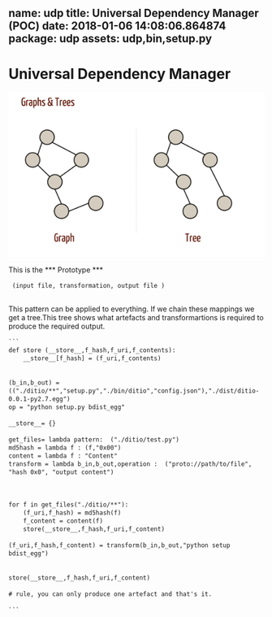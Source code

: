 name: udp
title: Universal Dependency Manager (POC)
date: 2018-01-06 14:08:06.864874
package: udp
assets: udp,bin,setup.py
---
# Universal Dependency Manager 
![](/images/udp_trees_600.png)

This is the *** Prototype  *** 

```
 (input file, transformation, output file )
 
```
This pattern can be applied to everything. If we chain these mappings we get a tree.This tree shows what artefacts and transformartions is required to produce the required output. 


	```
	def store (__store__,f_hash,f_uri,f_contents):
	    __store__[f_hash] = (f_uri,f_contents)
	
	
	(b_in,b_out) = (("./ditio/**","setup.py","./bin/ditio","config.json"),"./dist/ditio-0.0.1-py2.7.egg")
	op = "python setup.py bdist_egg"
	
	__store__= {}
	
	get_files= lambda pattern:  ("./ditio/test.py")
	md5hash = lambda f : (f,"0x00")
	content = lambda f : "Content"
	transform = lambda b_in,b_out,operation :  ("proto://path/to/file", "hash 0x0", "output content")
	
	    
	
	for f in get_files("./ditio/**"): 
	    (f_uri,f_hash) = md5hash(f)
	    f_content = content(f)
	    store(__store__,f_hash,f_uri,f_content)
	    
	(f_uri,f_hash,f_content) = transform(b_in,b_out,"python setup bdist_egg")
	
	
	store(__store__,f_hash,f_uri,f_content)
	
	# rule, you can only produce one artefact and that's it. 

	```

